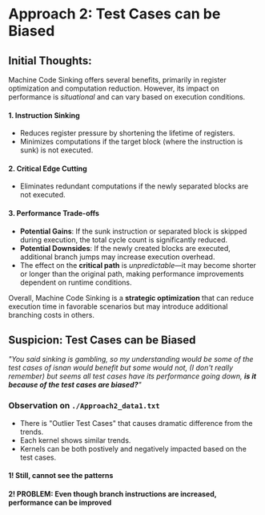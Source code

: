 # Approach 2: Test Cases can be Biased

## Initial Thoughts:
Machine Code Sinking offers several benefits, primarily in register optimization and computation reduction. However, its impact on performance is *situational* and can vary based on execution conditions.  
#### 1. Instruction Sinking  
   - Reduces register pressure by shortening the lifetime of registers.  
   - Minimizes computations if the target block (where the instruction is sunk) is not executed.  

#### 2. Critical Edge Cutting
   - Eliminates redundant computations if the newly separated blocks are not executed.  

#### 3. Performance Trade-offs
   - **Potential Gains**: If the sunk instruction or separated block is skipped during execution, the total cycle count is significantly reduced.  
   - **Potential Downsides**: If the newly created blocks are executed, additional branch jumps may increase execution overhead.  
   - The effect on the **critical path** is *unpredictable*—it may become shorter or longer than the original path, making performance improvements dependent on runtime conditions.  

Overall, Machine Code Sinking is a **strategic optimization** that can reduce execution time in favorable scenarios but may introduce additional branching costs in others.

## Suspicion: Test Cases can be Biased
*"You said sinking is gambling, so my understanding would be some of the test cases of isnan would benefit but some would not, (I don't really remember) but seems all test cases have its performance going down, **is it because of the test cases are biased?**"*

### Observation on `./Approach2_data1.txt`
- There is "Outlier Test Cases" that causes dramatic difference from the trends.
- Each kernel shows similar trends.
- Kernels can be both postively and negatively impacted based on the test cases.

#### 1! Still, cannot see the patterns
#### 2! PROBLEM: Even though branch instructions are increased, performance can be improved